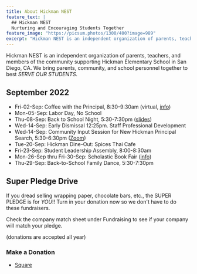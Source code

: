```yaml
---
title: About Hickman NEST
feature_text: |
  ## Hickman NEST
  Nurturing and Encouraging Students Together
feature_image: "https://picsum.photos/1300/400?image=989"
excerpt: "Hickman NEST is an independent organization of parents, teachers, and members of the community supporting Hickman Elementary School in San Diego, CA."
---
```


Hickman NEST is an independent organization of parents, teachers, and members of the community supporting Hickman Elementary School in San Diego, CA. We bring parents, community, and school personnel together to best *SERVE OUR STUDENTS*.

## September 2022

- Fri-02-Sep: Coffee with the Principal, 8:30-9:30am (virtual, [info](https://drive.google.com/file/d/1m74OJIXRmNw8GsWVgW9sqbbm8qnIuxTg/view))
- Mon-05-Sep: Labor Day, No School
- Thu-08-Sep: Back to School Night, 5:30-7:30pm ([slides](http://track.spe.schoolmessenger.com/f/a/bs3pgzj6IHdxL82qoboLLA~~/AAAAAQA~/RgRk_KaVP0R1aHR0cHM6Ly9tc2cuc2Nob29sbWVzc2VuZ2VyLmNvbS9tLz9zPUFhanNEelN2NUhZJm1hbD1mZjk2MzczYWYyNDQ4MGEwMzE3YzE0MGVhNDg3NjQ2NmU0YTFiMjQ5OWQ0NDRhOTY3YTExZWE5ZDZkMjU5N2Q0VwdzY2hvb2xtQgpjFxVzG2No6KRBUhNyamMuYWRtaW5AZ21haWwuY29tWAQAAAAB))
- Wed-14-Sep: Early Dismissal 12:25pm. Staff Professional Development
- Wed-14-Sep: Community Input Session for New Hickman Principal Search, 5:30-6:30pm ([Zoom](https://sandiegounified.zoom.us/j/83758153759))
- Tue-20-Sep: Hickman Dine-Out: Spices Thai Cafe
- Fri-23-Sep: Student Leadership Assembly, 8:00-8:30am
- Mon-26-Sep thru Fri-30-Sep: Scholastic Book Fair ([info](http://track.spe.schoolmessenger.com/f/a/jOv6lyw05zED_00WEs0OrQ~~/AAAAAQA~/RgRk_KaVP0R1aHR0cHM6Ly9tc2cuc2Nob29sbWVzc2VuZ2VyLmNvbS9tLz9zPUFhanNEelN2NUhZJm1hbD05Y2MwNmJhMDIwNzg2YWVmN2YxYTQ0Yzg5Y2ViMzk1NDFkOGI3ODkxYjE2YTYzN2E1ZjFlMDQ2MWI0OThmMGIzVwdzY2hvb2xtQgpjFxVzG2No6KRBUhNyamMuYWRtaW5AZ21haWwuY29tWAQAAAAB))
- Thu-29-Sep: Back-to-School Family Dance, 5:30-7:30pm

## Super Pledge Drive

If you dread selling wrapping paper, chocolate bars, etc., the SUPER PLEDGE is for *YOU*!! Turn in your donation now so we don't have to do these fundraisers. 

Check the company match sheet under Fundraising to see if your company will match your pledge.

(donations are accepted all year)

### Make a Donation

- [Square](https://hickman-nest.square.site)

